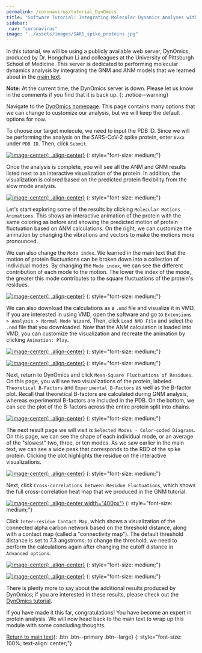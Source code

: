 ```yaml
---
permalink: /coronavirus/tutorial_DynOmics
title: "Software Tutorial: Integrating Molecular Dynamics Analyses with DynOmics"
sidebar:
 nav: "coronavirus"
image: "../assets/images/SARS_spike_proteins.jpg"
---
```


In this tutorial, we will be using a publicly available web server, DynOmics, produced by Dr. Hongchun Li and colleagues at the University of Pittsburgh School of Medicine. This server is dedicated to performing molecular dynamics analysis by integrating the GNM and ANM models that we learned about in the [main text](conclusion_part_2).

**Note:** At the current time, the DynOmics server is down. Please let us know in the comments if you find that it is back up.
{: .notice--warning}

Navigate to the <a href="http://enm.pitt.edu/index.php" target="_blank">DynOmics homepage</a>. This page contains many options that we can change to customize our analysis, but we will keep the default options for now.

To choose our target molecule, we need to input the PDB ID. Since we will be performing the analysis on the SARS-CoV-2 spike protein, enter `6vxx` under `PDB ID`. Then, click `Submit`.

[![image-center](../assets/images/600px/DynOmics1.png){: .align-center}](../assets/images/DynOmics1.png)
{: style="font-size: medium;"}

Once the analysis is complete, you will see all the ANM and GNM results listed next to an interactive visualization of the protein. In addition, the visualization is colored based on the predicted protein flexibility from the slow mode analysis.

[![image-center](../assets/images/600px/DynOmics2.png){: .align-center}](../assets/images/DynOmics2.png)
{: style="font-size: medium;"}

Let's start exploring some of the results by clicking `Molecular Motions - Animations`. This shows an interactive animation of the protein with the same coloring as before and showing the predicted motion of protein fluctuation based on ANM calculations. On the right, we can customize the animation by changing the vibrations and vectors to make the motions more pronounced.

We can also change the `Mode index`. We learned in the main text that the motion of protein fluctuations can be broken down into a collection of individual modes. By changing the `Mode index`, we can see the different contribution of each mode to the motion. The lower the index of the mode, the greater this mode contributes to the square fluctuations of the protein's residues.

[![image-center](../assets/images/600px/DynOmics3.png){: .align-center}](../assets/images/DynOmics3.png)
{: style="font-size: medium;"}

We can also download the calculations as a `.nmd` file and visualize it in VMD. If you are interested in using VMD, open the software and go to `Extensions > Analysis > Normal Mode Wizard`. Then, click `Load NMD File` and select the `.nmd` file that you downloaded. Now that the ANM calculation is loaded into VMD, you can customize the visualization and recreate the animation by clicking `Animation: Play`.

[![image-center](../assets/images/600px/DynOmics4.png){: .align-center}](../assets/images/DynOmics4.png)
{: style="font-size: medium;"}

[![image-center](../assets/images/600px/DynOmics5.png){: .align-center}](../assets/images/DynOmics5.png)
{: style="font-size: medium;"}

Next, return to DynOmics and click `Mean-Square Fluctuations of Residues`. On this page, you will see two visualizations of the protein, labeled `Theoretical B-Factors` and `Experimental B-Factors` as well as the B-factor plot. Recall that theoretical B-factors are calculated during GNM analysis, whereas experimental B-factors are included in the PDB. On the bottom, we can see the plot of the B-factors across the entire protein split into chains.

[![image-center](../assets/images/600px/DynOmics6.png){: .align-center}](../assets/images/DynOmics6.png)
{: style="font-size: medium;"}

The next result page we will visit is `Selected Modes - Color-coded Diagrams`. On this page, we can see the shape of each individual mode, or an average of the "slowest" two, three, or ten modes. As we saw earlier in the main text, we can see a wide peak that corresponds to the RBD of the spike protein. Clicking the plot highlights the residue on the interactive visualizations.

[![image-center](../assets/images/600px/DynOmics7.png){: .align-center}](../assets/images/DynOmics7.png)
{: style="font-size: medium;"}

Next, click `Cross-correlations between Residue Fluctuations`, which shows the full cross-correlation heat map that we produced in the GNM tutorial.

[![image-center](../assets/images/600px/DynOmics8.png){: .align-center width="400px"}](../assets/images/DynOmics8.png)
{: style="font-size: medium;"}

Click `Inter-residue Contact Map`, which shows a visualization of the connected alpha carbon network based on the threshold distance, along with a contact map (called a "connectivity map"). The default threshold distance is set to 7.3 angstroms; to change the threshold, we need to perform the calculations again after changing the cutoff distance in `Advanced options`.

[![image-center](../assets/images/600px/DynOmics9.png){: .align-center}](../assets/images/DynOmics9.png)
{: style="font-size: medium;"}

[![image-center](../assets/images/600px/DynOmics10.png){: .align-center}](../assets/images/DynOmics10.png)
{: style="font-size: medium;"}

There is plenty more to say about the additional results produced by DynOmics; if you are interested in these results, please check out the <a href="http://enm.pitt.edu/Tutorial.php" target="_blank">DynOmics tutorial</a>.

<!--
Finally, in `Properties of GNM Mode Spectrum`, we can see two different plots on modes: *Frequency Dispersion* and *Degree of Collectivity*. We will pause to explain these two plots.

The **frequency dispersion** of the modes is the plot representing the frequency of each mode. The y-axis represents the reciprocal of the corresponding eigenvalue of the mode, where a higher value indicates a slow mode with low frequency, which are expected to be highly related to biological functions.

[![image-center](../assets/images/600px/hemoglobin_frequency.png){: .align-center}](../assets/images/hemoglobin_frequency.png)
The frequency dispersion of modes in human hemoglobin. Higher values indicates low frequency, slower modes that are likely to be highly relative to biological functions.
{: style="font-size: medium;"}

The **degree of collectivity** is the measure of the extent of structural elements, in this case residues, that move together for each mode. The degree of collectivity of the $$ k^{th} $$ mode is calculated by the following equation:

$$ Collectivity_k = \frac{1}{N} e^{- \sum^N_i \Delta R_i^2 ln \Delta R_i^2} $$

where *N* is the total number of residues. A high degree of collectivity indicates that the mode is highly cooperative and engages in a large portion of the structure. Low degree of collectivity indicates that the mode only affects a small region. Modes of high degree of collectivity are generally believed to be functionally relevant nodes and are usually found at the low frequency end of the mode spectrum.

[![image-center](../assets/images/600px/hemoglobin_collectivity.png){: .align-center}](../assets/images/hemoglobin_collectivity.png)
The degree of collectivitiy of modes in human hemoglobin. Higher values indicate modes that describe a large portion of the protein while low values indicate modes that describe small local regions.
{: style="font-size: medium;"}

When we produce these two plots for the SARS-CoV-2 spike protein, we obtain the following.

[![image-center](../assets/images/600px/DynOmics11.png){: .align-center}](../assets/images/DynOmics11.png)
{: style="font-size: medium;"}

-->

If you have made it this far, congratulations! You have become an expert in protein analysis. We will now head back to the main text to wrap up this module with some concluding thoughts.

[Return to main text](conclusion_part_2#fighting-a-virus-with-open-science){: .btn .btn--primary .btn--large}
{: style="font-size: 100%; text-align: center;"}
